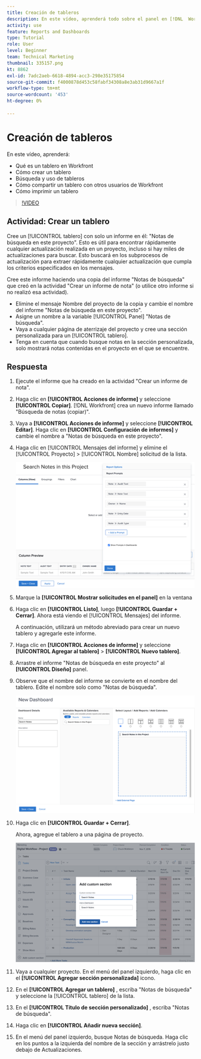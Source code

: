 ```yaml
---
title: Creación de tableros
description: En este vídeo, aprenderá todo sobre el panel en [!DNL  Workfront].
activity: use
feature: Reports and Dashboards
type: Tutorial
role: User
level: Beginner
team: Technical Marketing
thumbnail: 335157.png
kt: 8862
exl-id: 7adc2aeb-6618-4894-acc3-298e35175854
source-git-commit: f4000878d453c58fabf34308a8e3ab31d9667a1f
workflow-type: tm+mt
source-wordcount: '453'
ht-degree: 0%

---
```


# Creación de tableros

En este vídeo, aprenderá:

* Qué es un tablero en Workfront
* Cómo crear un tablero
* Búsqueda y uso de tableros
* Cómo compartir un tablero con otros usuarios de Workfront
* Cómo imprimir un tablero

>[!VIDEO](https://video.tv.adobe.com/v/335157/?quality=12)

## Actividad: Crear un tablero

Cree un [!UICONTROL tablero] con solo un informe en él: &quot;Notas de búsqueda en este proyecto&quot;. Esto es útil para encontrar rápidamente cualquier actualización realizada en un proyecto, incluso si hay miles de actualizaciones para buscar. Esto buscará en los subprocesos de actualización para extraer rápidamente cualquier actualización que cumpla los criterios especificados en los mensajes.

Cree este informe haciendo una copia del informe &quot;Notas de búsqueda&quot; que creó en la actividad &quot;Crear un informe de nota&quot; (o utilice otro informe si no realizó esa actividad).

* Elimine el mensaje Nombre del proyecto de la copia y cambie el nombre del informe &quot;Notas de búsqueda en este proyecto&quot;.
* Asigne un nombre a la variable [!UICONTROL Panel] &quot;Notas de búsqueda&quot;.
* Vaya a cualquier página de aterrizaje del proyecto y cree una sección personalizada para un [!UICONTROL tablero].
* Tenga en cuenta que cuando busque notas en la sección personalizada, solo mostrará notas contenidas en el proyecto en el que se encuentre.

## Respuesta

1. Ejecute el informe que ha creado en la actividad &quot;Crear un informe de nota&quot;.
1. Haga clic en **[!UICONTROL Acciones de informe]** y seleccione **[!UICONTROL Copiar]**. [!DNL Workfront] crea un nuevo informe llamado &quot;Búsqueda de notas (copiar)&quot;.
1. Vaya a **[!UICONTROL Acciones de informe]** y seleccione **[!UICONTROL Editar]**. Haga clic en **[!UICONTROL Configuración de informes]** y cambie el nombre a &quot;Notas de búsqueda en este proyecto&quot;.
1. Haga clic en [!UICONTROL Mensajes del informe] y elimine el [!UICONTROL Proyecto] > [!UICONTROL Nombre] solicitud de la lista.

   ![Una imagen de la pantalla para crear un tablero nuevo](assets/edit-report-prompts.png)

1. Marque la **[!UICONTROL Mostrar solicitudes en el panel]** en la ventana
1. Haga clic en **[!UICONTROL Listo]**, luego **[!UICONTROL Guardar + Cerrar]**. Ahora está viendo el [!UICONTROL Mensajes] del informe.

   A continuación, utilizará un método abreviado para crear un nuevo tablero y agregarle este informe.

1. Haga clic en **[!UICONTROL Acciones de informe]** y seleccione **[!UICONTROL Agregar al tablero]** > **[!UICONTROL Nuevo tablero]**.
1. Arrastre el informe &quot;Notas de búsqueda en este proyecto&quot; al **[!UICONTROL Diseño]** panel.
1. Observe que el nombre del informe se convierte en el nombre del tablero. Edite el nombre solo como &quot;Notas de búsqueda&quot;.

   ![Una imagen de la pantalla para crear un tablero nuevo](assets/create-dashboard.png)

1. Haga clic en **[!UICONTROL Guardar + Cerrar]**.

   Ahora, agregue el tablero a una página de proyecto.

   ![Una imagen de la pantalla para crear un tablero nuevo](assets/add-custom-section.png)

1. Vaya a cualquier proyecto. En el menú del panel izquierdo, haga clic en el **[!UICONTROL Agregar sección personalizada]** icono.
1. En el **[!UICONTROL Agregar un tablero]** , escriba &quot;Notas de búsqueda&quot; y seleccione la [!UICONTROL tablero] de la lista.
1. En el **[!UICONTROL Título de sección personalizado]** , escriba &quot;Notas de búsqueda&quot;.
1. Haga clic en **[!UICONTROL Añadir nueva sección]**.
1. En el menú del panel izquierdo, busque Notas de búsqueda. Haga clic en los puntos a la izquierda del nombre de la sección y arrástrelo justo debajo de Actualizaciones.
